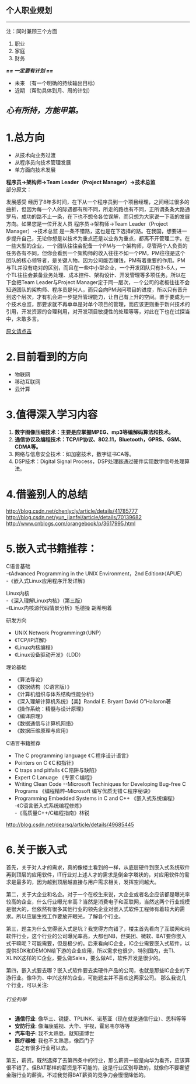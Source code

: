 个人职业规划
-

---
注：同时兼顾三个方面  
1. 职业  
2. 家庭  
3. 财务  

***== 一定要有计划 ==***  
- 未来 （有一个明确的持续输出目标）  
- 近期 （帮助具体到月、周的计划）  

***心有所持，方能甲第。***
---

# 1.总方向
- 从技术向业务过渡
- 从程序员向技术管理发展
- 单方面向技术发展

**程序员->架构师->Team Leader（Project Manager）->技术总监**  
部分原文：
>     
发展感受
经历了8年多时间，在下从一个程序员到一个项目经理，之间经过很多的曲折，但因为每一个人的际遇都有所不同，所走的路也有不同，正所谓条条大路通罗马，成功的路不止一条，在下也不想令各位误解，而只想为大家说一下我的发展方向。如果您是一位开发人员 程序员->架构师->Team Leader（Project Manager）->技术总监 是一条不错路，这也是在下选择的路。在我国，想要进一步提升自己，无论你想是以技术为重点还是以业务为重点，都离不开管理二字。在一些大型的企业，一个团队往往会配备一个PM与一个架构师，尽管两个人负责的任务各有不同，但你会看到一个架构师的收入往往不如一个PM，PM往往是这个团队的核心领导者，是关键人物。因为公司能否赚钱，PM有着重要的作用。PM与TL并没有绝对的区别，而且在一些中小型企业，一个开发团队只有3~5人，一个TL往往会兼备业务处理、成本控件、架构设计、开发管理等多项任务。所以在下会把Team Leader与Project Manager定于同一层次，一个公司的老板往往不会知道团队的架构师、程序员是何人，而只会向PM询问项目的进度，所以只有晋升到这个层次，才有机会进一步提升管理能力，让自己有上升的空间。置于要成为一个技术总监，那要求就不再单单是对单个项目的管理，而应该更则重于新兴技术的引用，开发资源的合理利用，对开发项目敏捷性的处理等等，对此在下也在试探当中，未敢多言。

[原文请点击](https://www.baidu.com/link?url=7e6UsF3Cn1SNN25LKeIoGPfITNGBi-p9IPDx4DB6d3T5DyCBI_0BoQbLbIkoMahs&wd=&eqid=f2b7bb5d0000e4880000000559f2dda0
)

# 2.目前看到的方向
- 物联网
- 移动互联网
- 云计算

# 3.值得深入学习内容
1. **数字图像压缩技术：主要是应掌握MPEG、mp3等编解码算法和技术。**
2. **通信协议及编程技术：TCP/IP协议、802.11，Bluetooth，GPRS、GSM、CDMA等。** 
3. 网络与信息安全技术：如加密技术，数字证书CA等。 
4. DSP技术：Digital Signal Process，DSP处理器通过硬件实现数字信号处理算法。


# 4.借鉴别人的总结  
<http://blog.csdn.net/chenlycly/article/details/41785777>  
<http://blog.csdn.net/yun_jianfei/article/details/70139682>  
<http://www.cnblogs.com/orangebook/p/3617995.html>

# 5.嵌入式书籍推荐： 

C语言基础  
-《Advanced Programming in the UNIX Environment，2nd Edition》（APUE）  
-《嵌入式Linux应用程序开发详解》

Linux内核  
-《深入理解Linux内核》（第三版）  
-《Linux内核源代码情景分析》毛德操 胡希明着 

研发方向  
- UNIX Network Programming》（UNP）  
- 《TCP/IP详解》  
- 《Linux内核编程》  
- 《Linux设备驱动开发》（LDD） 

理论基础  
- 《算法导论》  
- 《数据结构（C语言版）》  
- 《计算机组织与体系结构性能分析》  
- 《深入理解计算机系统》【美】Randal E. Bryant David O”Hallaron著  
- 《操作系统：精髓与设计原理》  
- 《编译原理》  
- 《数据通信与计算机网络》 
- 《数据压缩原理与应用》 

C语言书籍推荐  
- The C programming language 《Ｃ程序设计语言》   
- Pointers on C 《Ｃ和指针》   
- C traps and pitfalls 《Ｃ陷阱与缺陷》  
- Expert C Lanuage 《专家Ｃ编程》   
- Writing Clean Code   --Microsoft Techiniques for Developing Bug-free C Programs 《编程精粹–Microsoft 编写优质无错Ｃ程序秘诀》   
- Programming Embedded Systems in C and C++ 《嵌入式系统编程》   
-《C语言嵌入式系统编程修炼》  
-《高质量C++/C编程指南》林锐 

<http://blog.csdn.net/dearsq/article/details/49685445>



# 6.关于嵌入式
首先，关于对人才的需求，真的像楼主看到的一样，从底层硬件到嵌入式系统软件再到顶层的应用软件，IT行业对上述人才的需求是倒金字塔状的，对应用软件的需求是最多的，因为越到顶层越直接与用户需求相关，发挥空间越大。

第二，关于大企业和名企。对于一个在校生来说，大企业或者名企应该都是曝光率较高的企业，什么行业曝光率高？当然是消费电子和互联网，当然这两个行业规模是很大的，但依然有很多其他行业的领先企业对嵌入式软件工程师有着较大的需求。所以应届生找工作要放开眼光，了解各个行业。

第三，题主为什么觉得嵌入式是坑？我觉得方向错了，楼主首先看向了互联网和纯软件行业，这个行业的公司曝光率高，大都也NB，但美团、微软、BAT要你嵌入式干嘛呢？可能需要，但是极少的。后来看向IC企业，IC企业需要嵌入式软件，以提供SDK和DEMON给下游的企业应用，所以需求也很少，特别国内，去TI、XLINX这样的IC企业，要么做Sales，要么做AE，软件开发是很少的。

第四，嵌入式要去哪？嵌入式软件要去卖硬件产品的公司，也就是那些IC企业的下游行业。像华为、中兴这样的企业，可能题主并不喜欢这两家公司。
那么我说几个行业，可以关注:  
###### 行业列举
- **通信行业**: 像华三、锐捷、TPLINK、诺基亚（现在就是通信行业）、思科等等  
- **安防行业**: 像海康威视、大华、宇视，霍尼韦尔等等  
- **汽车电子**: 我不太熟悉，就知道博世  
- **医疗器械**: 我也不太熟悉，像西门子  
总之有很多行业可以去。

第五，薪资。既然选择了去第四条中的行业，那么薪资一般是向华为看齐，应该算很不错了。但BAT那样的薪资是不可能的，这是行业区别导致的，就像你不要奢望金融行业的薪资。不过我觉得BAT薪资的竞争力会慢慢降低的。



